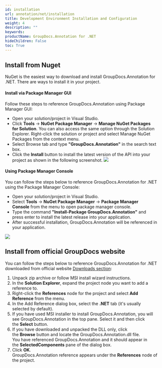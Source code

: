 ```yaml
---
id: installation
url: annotation/net/installation
title: Development Environment Installation and Configuration
weight: 4
description: ""
keywords: 
productName: GroupDocs.Annotation for .NET
hideChildren: False
toc: True
---
```

## Install from Nuget

NuGet is the easiest way to download and install GroupDocs.Annotation for .NET. There are ways to install it in your project.

#### Install via Package Manager GUI

Follow these steps to reference GroupDocs.Annotation using Package Manager GUI:

*   Open your solution/project in Visual Studio.
*   Click **Tools** -> **NuGet Package Manager** -> **Manage NuGet Packages for Solution**. You can also access the same option through the Solution Explorer. Right-click the solution or project and select Manage NuGet Packages from the context menu.
*   Select Browse tab and type **"GroupDocs.Annotation"** in the search text box.
*   Click the **Install** button to install the latest version of the API into your project as shown in the following screenshot.
![](/annotation/net/images/installation.png)
    

#### Using Package Manager Console

You can follow the steps below to reference GroupDocs.Annotation for .NET using the Package Manager Console:

*   Open your solution/project in Visual Studio.
*   Select **Tools** -> **NuGet Package Manager** -> **Package Manager Console** from the menu to open package manager console.
*   Type the command **"Install-Package GroupDocs.Annotation"** and press enter to install the latest release into your application.
*   After successful installation, GroupDocs.Annotation will be referenced in your application.  
    
![](/annotation/net/images/installation_1.png)
    

## Install from official GroupDocs website

You can follow the steps below to reference GroupDocs.Annotation for .NET downloaded from official website [Downloads section](https://downloads.groupdocs.com/annotation/net):

1.  Unpack zip archive or follow MSI install wizard instructions.
2.  In the **Solution Explorer**, expand the project node you want to add a reference to.
3.  Right-click the **References** node for the project and select **Add Reference** from the menu.
4.  In the Add Reference dialog box, select the **.NET** tab (it's usually selected by default).
5.  If you have used MSI installer to install GroupDocs.Annotation, you will see GroupDocs.Annotation in the top pane. Select it and then click the **Select** button.
6.  If you have downloaded and unpacked the DLL only, click the **Browse** button and locate the GroupDocs.Annotation.dll file.   
    You have referenced GroupDocs.Annotation and it should appear in the **SelectedComponents** pane of the dialog box.
7.  Click **OK**.   
    GroupDocs.Annotation reference appears under the **References** node of the project.
